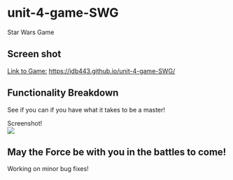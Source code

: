 # unit-4-game-SWG
Star Wars Game
## Screen shot
[Link to Game:](https://jdb443.github.io/unit-4-game-SWG/) https://jdb443.github.io/unit-4-game-SWG/

## Functionality Breakdown
See if you can if you have what it takes to be a master!

Screenshot! <br />
<img src="assets/images/GamePlay_Screenshot.png">

## May the Force be with you in the battles to come!


Working on minor bug fixes!
